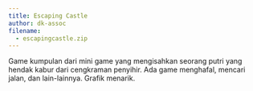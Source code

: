 ```yaml
---
title: Escaping Castle
author: dk-assoc
filename:
  - escapingcastle.zip
---
```

Game kumpulan dari mini game yang mengisahkan seorang putri yang hendak kabur dari cengkraman penyihir. Ada game menghafal, mencari jalan, dan lain-lainnya. Grafik menarik.

